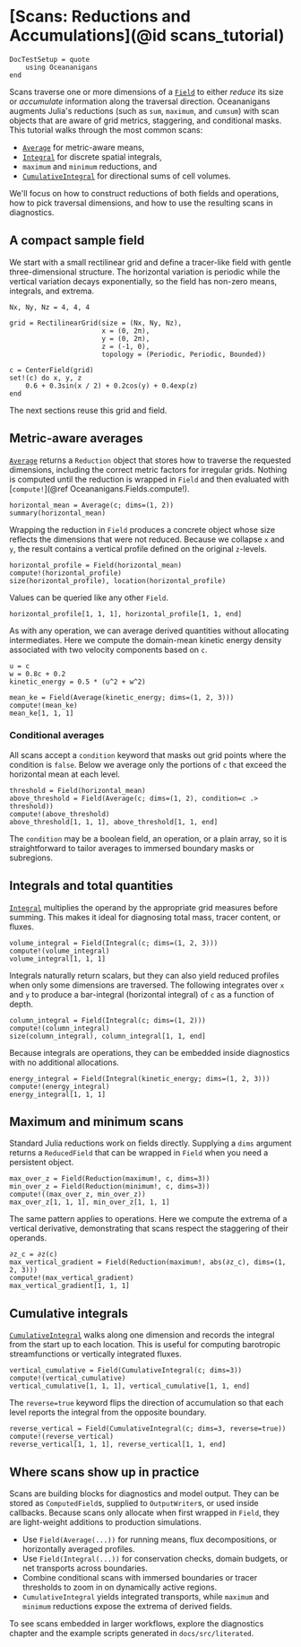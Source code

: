 # [Scans: Reductions and Accumulations](@id scans_tutorial)

```@meta
DocTestSetup = quote
    using Oceananigans
end
```

Scans traverse one or more dimensions of a [`Field`](@ref) to either *reduce* its size or *accumulate* information along the traversal direction.
Oceananigans augments Julia's reductions (such as `sum`, `maximum`, and `cumsum`) with scan objects that are aware of grid metrics, staggering, and conditional masks.
This tutorial walks through the most common scans:

- [`Average`](@ref) for metric-aware means,
- [`Integral`](@ref) for discrete spatial integrals,
- `maximum` and `minimum` reductions, and
- [`CumulativeIntegral`](@ref) for directional sums of cell volumes.

We'll focus on how to construct reductions of both fields and operations, how to pick traversal dimensions, and how to use the resulting scans in diagnostics.

## A compact sample field

We start with a small rectilinear grid and define a tracer-like field with gentle three-dimensional structure.
The horizontal variation is periodic while the vertical variation decays exponentially, so the field has non-zero means, integrals, and extrema.

```@setup scans
Nx, Ny, Nz = 4, 4, 4

grid = RectilinearGrid(size = (Nx, Ny, Nz),
                       x = (0, 2π),
                       y = (0, 2π),
                       z = (-1, 0),
                       topology = (Periodic, Periodic, Bounded))

c = CenterField(grid)
set!(c) do x, y, z
    0.6 + 0.3sin(x / 2) + 0.2cos(y) + 0.4exp(z)
end
```

The next sections reuse this grid and field.

## Metric-aware averages

[`Average`](@ref) returns a `Reduction` object that stores how to traverse the requested dimensions, including the correct metric factors for irregular grids.
Nothing is computed until the reduction is wrapped in `Field` and then evaluated with [`compute!`](@ref Oceananigans.Fields.compute!).

```@example scans
horizontal_mean = Average(c; dims=(1, 2))
summary(horizontal_mean)
```

Wrapping the reduction in `Field` produces a concrete object whose size reflects the dimensions that were not reduced.
Because we collapse `x` and `y`, the result contains a vertical profile defined on the original `z`-levels.

```@example scans
horizontal_profile = Field(horizontal_mean)
compute!(horizontal_profile)
size(horizontal_profile), location(horizontal_profile)
```

Values can be queried like any other `Field`.

```@example scans
horizontal_profile[1, 1, 1], horizontal_profile[1, 1, end]
```

As with any operation, we can average derived quantities without allocating intermediates.
Here we compute the domain-mean kinetic energy density associated with two velocity components based on `c`.

```@example scans
u = c
w = 0.8c + 0.2
kinetic_energy = 0.5 * (u^2 + w^2)

mean_ke = Field(Average(kinetic_energy; dims=(1, 2, 3)))
compute!(mean_ke)
mean_ke[1, 1, 1]
```

### Conditional averages

All scans accept a `condition` keyword that masks out grid points where the condition is `false`.
Below we average only the portions of `c` that exceed the horizontal mean at each level.

```@example scans
threshold = Field(horizontal_mean)
above_threshold = Field(Average(c; dims=(1, 2), condition=c .> threshold))
compute!(above_threshold)
above_threshold[1, 1, 1], above_threshold[1, 1, end]
```

The `condition` may be a boolean field, an operation, or a plain array, so it is straightforward to tailor averages to immersed boundary masks or subregions.

## Integrals and total quantities

[`Integral`](@ref) multiplies the operand by the appropriate grid measures before summing.
This makes it ideal for diagnosing total mass, tracer content, or fluxes.

```@example scans
volume_integral = Field(Integral(c; dims=(1, 2, 3)))
compute!(volume_integral)
volume_integral[1, 1, 1]
```

Integrals naturally return scalars, but they can also yield reduced profiles when only some dimensions are traversed.
The following integrates over ``x`` and ``y`` to produce a bar-integral (horizontal integral) of `c` as a function of depth.

```@example scans
column_integral = Field(Integral(c; dims=(1, 2)))
compute!(column_integral)
size(column_integral), column_integral[1, 1, end]
```

Because integrals are operations, they can be embedded inside diagnostics with no additional allocations.

```@example scans
energy_integral = Field(Integral(kinetic_energy; dims=(1, 2, 3)))
compute!(energy_integral)
energy_integral[1, 1, 1]
```

## Maximum and minimum scans

Standard Julia reductions work on fields directly. Supplying a `dims` argument returns a `ReducedField` that can be wrapped in `Field` when you need a persistent object.

```@example scans
max_over_z = Field(Reduction(maximum!, c, dims=3))
min_over_z = Field(Reduction(minimum!, c, dims=3))
compute!((max_over_z, min_over_z))
max_over_z[1, 1, 1], min_over_z[1, 1, 1]
```

The same pattern applies to operations.
Here we compute the extrema of a vertical derivative, demonstrating that scans respect the staggering of their operands.

```@example scans
∂z_c = ∂z(c)
max_vertical_gradient = Field(Reduction(maximum!, abs(∂z_c), dims=(1, 2, 3)))
compute!(max_vertical_gradient)
max_vertical_gradient[1, 1, 1]
```

## Cumulative integrals

[`CumulativeIntegral`](@ref) walks along one dimension and records the integral from the start up to each location.
This is useful for computing barotropic streamfunctions or vertically integrated fluxes.

```@example scans
vertical_cumulative = Field(CumulativeIntegral(c; dims=3))
compute!(vertical_cumulative)
vertical_cumulative[1, 1, 1], vertical_cumulative[1, 1, end]
```

The `reverse=true` keyword flips the direction of accumulation so that each level reports the integral from the opposite boundary.

```@example scans
reverse_vertical = Field(CumulativeIntegral(c; dims=3, reverse=true))
compute!(reverse_vertical)
reverse_vertical[1, 1, 1], reverse_vertical[1, 1, end]
```

## Where scans show up in practice

Scans are building blocks for diagnostics and model output. They can be stored as `ComputedField`s, supplied to `OutputWriter`s, or used inside callbacks.
Because scans only allocate when first wrapped in `Field`, they are light-weight additions to production simulations.

- Use `Field(Average(...))` for running means, flux decompositions, or horizontally averaged profiles.
- Use `Field(Integral(...))` for conservation checks, domain budgets, or net transports across boundaries.
- Combine conditional scans with immersed boundaries or tracer thresholds to zoom in on dynamically active regions.
- `CumulativeIntegral` yields integrated transports, while `maximum` and `minimum` reductions expose the extrema of derived fields.

To see scans embedded in larger workflows, explore the diagnostics chapter and the example scripts generated in `docs/src/literated`.
